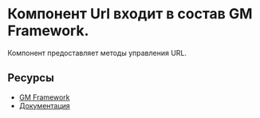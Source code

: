 # Компонент Url входит в состав GM Framework.

Компонент предоставляет методы управления URL.

## Ресурсы
- [GM Framework](https://apps.gearmagic.ru/framework)
- [Документация](https://apps.gearmagic.ru/component/framework-url)
